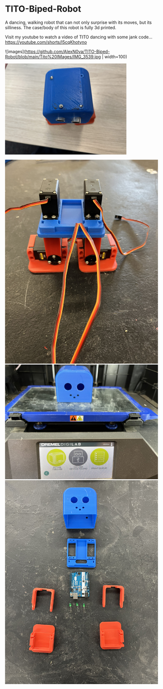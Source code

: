 # TITO-Biped-Robot
A dancing, walking robot that can not only surprise with its moves, but its silliness. The case/body of this robot is fully 3d printed. 

Visit my youtube to watch a video of TITO dancing with some jank code... https://youtube.com/shorts/I5cqKhotyno


![images](https://github.com/AlexN0va/TITO-Biped-Robot/blob/main/Tito%20IMages/IMG_3539.jpg | width=100)

<img src="https://github.com/AlexN0va/TITO-Biped-Robot/blob/main/Tito%20IMages/IMG_3539.jpg" width="400" >


![](https://github.com/AlexN0va/TITO-Biped-Robot/blob/main/Tito%20IMages/IMG_1027.jpg)
![](https://github.com/AlexN0va/TITO-Biped-Robot/blob/main/Tito%20IMages/IMG_0962.jpg)
![](https://github.com/AlexN0va/TITO-Biped-Robot/blob/main/Tito%20IMages/IMG_0951.jpg)

